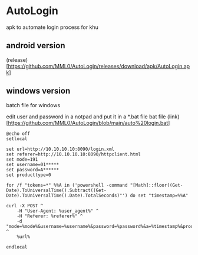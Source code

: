 # AutoLogin
apk to automate login process for khu

## android version

(release)[https://github.com/MML0/AutoLogin/releases/download/apk/AutoLogin.apk]

## windows version 
batch file for windows 


edit user and password in a notpad and put it in a *.bat file
bat file (link)[https://github.com/MML0/AutoLogin/blob/main/auto%20login.bat]

```batch
@echo off
setlocal

set url=http://10.10.10.10:8090/login.xml
set referer=http://10.10.10.10:8090/httpclient.html
set mode=191
set username=01*****
set password=A******
set producttype=0

for /f "tokens=*" %%A in ('powershell -command "[Math]::floor((Get-Date).ToUniversalTime().Subtract((Get-Date).ToUniversalTime().Date).TotalSeconds)"') do set "timestamp=%%A"

curl -X POST ^
    -H "User-Agent: %user_agent%" ^
    -H "Referer: %referer%" ^
    -d "mode=%mode%&username=%username%&password=%password%&a=%timestamp%&producttype=%producttype%" ^
    %url%

endlocal
```
